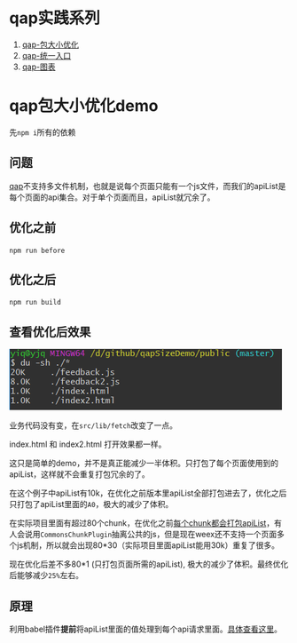 # qap实践系列

1. [qap-包大小优化](http://xiaoqiang730730.github.io/2018/03/10/qap-%E5%8C%85%E5%A4%A7%E5%B0%8F%E4%BC%98%E5%8C%96/)
2. [qap-统一入口](http://xiaoqiang730730.github.io/2018/03/14/qap%E6%9C%80%E4%BD%B3%E5%AE%9E%E6%88%98_%E7%BB%9F%E4%B8%80%E5%85%A5%E5%8F%A3)
3. [qap-图表](http://xiaoqiang730730.github.io/2018/03/16/qap%E6%9C%80%E4%BD%B3%E5%AE%9E%E6%88%98_%E5%9B%BE%E8%A1%A8)


# qap包大小优化demo

先`npm i`所有的依赖

## 问题

[qap](http://open.taobao.com/docs/doc.htm?spm=a219a.7629140.0.0.Stgo7V&treeId=260&articleId=105545&docType=1)不支持多文件机制，也就是说每个页面只能有一个js文件，而我们的apiList是每个页面的api集合。对于单个页面而且，apiList就冗余了。

## 优化之前

`npm run before`

## 优化之后

`npm run build`

## 查看优化后效果

![](image/size.png)

业务代码没有变，在`src/lib/fetch`改变了一点。

index.html 和 index2.html 打开效果都一样。

这只是简单的demo，并不是真正能减少一半体积。只打包了每个页面使用到的apiList，这样就不会重复打包冗余的了。

在这个例子中apiList有10k，在优化之前版本里apiList全部打包进去了，优化之后只打包了apiList里面的`A0`，极大的减少了体积。

在实际项目里面有超过80个chunk，在优化之前[每个chunk都会打包apiList](https://weex.apache.org/cn/wiki/platform-difference.html#mei-you-history-location-navigator-dui-xiang)，有人会说用`CommonsChunkPlugin`抽离公共的js，但是现在weex还不支持一个页面多个js机制，所以就会出现80*30（实际项目里面apiList能用30k）重复了很多。

现在优化后差不多80*1 (只打包页面所需的apiList), 极大的减少了体积。最终优化后能够减少`25%`左右。

## 原理

利用babel插件**提前**将apiList里面的值处理到每个api请求里面。[具体查看这里](/transAPI)。